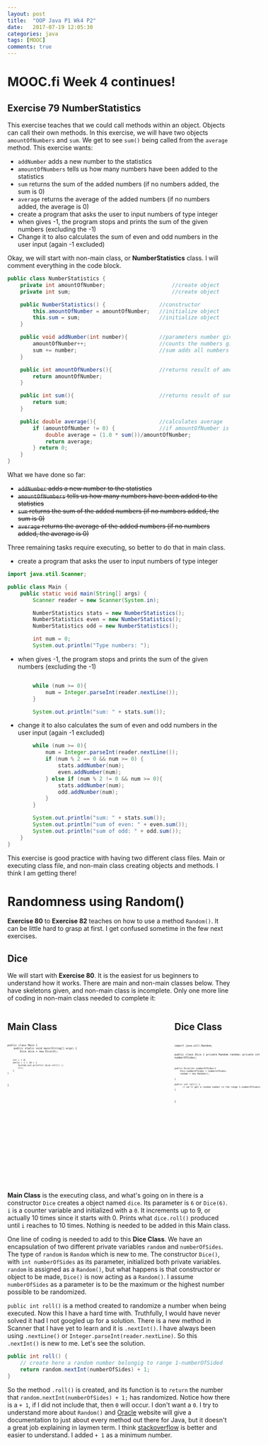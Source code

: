 ```yaml
---
layout: post
title:  "OOP Java P1 Wk4 P2"
date:   2017-07-19 12:05:30
categories: java
tags: [MOOC]
comments: true
---
```


# MOOC.fi Week 4 continues!

## Exercise 79 NumberStatistics

This exercise teaches that we could call methods within an object. Objects can call their own methods. In this exercise, we will have two objects `amountOfNumbers` and `sum`. We get to see `sum()` being called from the `average` method.  This exercise wants:

- `addNumber` adds a new number to the statistics
- `amountOfNumbers` tells us how many numbers have been added to the statistics
- `sum` returns the sum of the added numbers (if no numbers added, the sum is 0)
- `average` returns the average of the added numbers (if no numbers added, the average is 0)
- create a program that asks the user to input numbers of type integer
- when gives -1, the program stops and prints the sum of the given numbers (excluding the -1)
- Change it to also calculates the sum of even and odd numbers in the user input (again -1 excluded)

Okay, we will start with non-main class, or <strong>NumberStatistics</strong> class. I will comment everything in the code block.

```java
public class NumberStatistics {                           
    private int amountOfNumber;                     //create object  
    private int sum;                                //create object

    public NumberStatistics() {                 //constructor
        this.amountOfNumber = amountOfNumber;   //initialize object
        this.sum = sum;                         //initialize object
    }

    public void addNumber(int number){          //parameters number given by user
        amountOfNumber++;                       //counts the numbers given by user
        sum += number;                          //sum adds all numbers given by user
    }

    public int amountOfNumbers(){               //returns result of amountOfNumbers++
        return amountOfNumber;
    }

    public int sum(){                           //returns result of sum +=number                 
        return sum;
    }

    public double average(){                    //calculates average
        if (amountOfNumber != 0) {              //if amountOfNumber is not 0
            double average = (1.0 * sum())/amountOfNumber;
            return average;
        } return 0;
    }
}
```

What we have done so far:

- ~~`addNumber` adds a new number to the statistics~~
- ~~`amountOfNumbers` tells us how many numbers have been added to the statistics~~
- ~~`sum` returns the sum of the added numbers (if no numbers added, the sum is 0)~~
- ~~`average` returns the average of the added numbers (if no numbers added, the average is 0)~~

Three remaining tasks require executing, so better to do that in main class.

- create a program that asks the user to input numbers of type integer

```java
import java.util.Scanner;

public class Main {
    public static void main(String[] args) {
        Scanner reader = new Scanner(System.in);

        NumberStatistics stats = new NumberStatistics();
        NumberStatistics even = new NumberStatistics();
        NumberStatistics odd = new NumberStatistics();

        int num = 0;
        System.out.println("Type numbers: ");
```

- when gives -1, the program stops and prints the sum of the given numbers (excluding the -1)

```java

        while (num >= 0){
            num = Integer.parseInt(reader.nextLine());
        }

        System.out.println("sum: " + stats.sum());
```

- change it to also calculates the sum of even and odd numbers in the user input (again -1 excluded)

```java
        while (num >= 0){
            num = Integer.parseInt(reader.nextLine());
            if (num % 2 == 0 && num >= 0) {
                stats.addNumber(num);
                even.addNumber(num);
            } else if (num % 2 != 0 && num >= 0){
                stats.addNumber(num);
                odd.addNumber(num);
            }
        }

        System.out.println("sum: " + stats.sum());
        System.out.println("sum of even: " + even.sum());
        System.out.println("sum of odd: " + odd.sum());
    }
}
```

This exercise is good practice with having two different class files. Main or executing class file, and non-main class creating objects and methods. I think I am getting there!

# Randomness using Random()

<strong>Exercise 80</strong> to <strong>Exercise 82</strong> teaches on how to use a method `Random()`. It can be little hard to grasp at first. I get confused sometime in the few next exercises.

## Dice

We will start with <strong>Exercise 80</strong>. It is the easiest for us beginners to understand how it works. There are main and non-main classes below. They have skeletons given, and non-main class is incomplete. Only one more line of coding in non-main class needed to complete it:

<div style="-webkit-column-count: 2; -moz-column-count: 2; column-count: 2; width: 750px; height: 400; margin: auto">
  <div style="float: left; width: 372px; height: auto">
      <h2>Main Class</h2>
      <pre style="width: 370px; height: 270px; font-size: 50%">
        <code class="language-java">
public class Main {
    public static void main(String[] args) {
        Dice dice = new Dice(6);

        int i = 0;
        while ( i < 10 ) {
            System.out.println( dice.roll() );
            i++;
        }
    }
}
        </code>
      </pre>
  </div>
  <div style="float: right; width: 372px; height: auto; margin-top: .5px">
      <h2>Dice Class</h2>
      <pre style="width: 370px; height: 270px; font-size: 50%">
        <code class="language-java">
import java.util.Random;

public class Dice {
    private Random random;
    private int numberOfSides;

    public Dice(int numberOfSides){
        this.numberOfSides = numberofSides;
        random = new Random();

    }

    public int roll() {
          // we'll get a random number in the range 1-numberOfSides<
    }
}
        </code>
      </pre>
  </div>
</div>

<strong>Main Class</strong> is the executing class, and what's going on in there is a constructor `Dice` creates a object named `dice`. Its parameter is `6` or `Dice(6)`.  `i` is a counter variable and initialized with a `0`. It increments up to 9, or actually 10 times since it starts with 0. Prints what `dice.roll()` produced until `i` reaches to 10 times. Nothing is needed to be added in this Main class.

One line of coding is needed to add to this <strong>Dice Class</strong>. We have an encapsulation of two different private variables `random` and `numberOfSides`. The type of `random` is `Random` which is new to me. The constructor `Dice()`, with `int numberOfSides` as its parameter, initialized both private variables. `random` is assigned as a `Random()`, but what happens is that constructor or object to be made, `Dice()` is now acting as a `Random()`. I assume `numberOfSides` as a parameter is to be the maximum or the highest number possible to be randomized.

`public int roll()` is a method created to randomize a number when being executed. Now this I have a hard time with. Truthfully, I would have never solved it had I not googled up for a solution. There is a new method in Scanner that I have yet to learn and it is `.nextInt()`. I have always been using `.nextLine()` or `Integer.parseInt(reader.nextLine)`. So this `.nextInt()` is new to me. Let's see the solution.

```java
public int roll() {
    // create here a random number belongig to range 1-numberOfSided
    return random.nextInt(numberOfSides) + 1;
}
```

So the method `.roll()` is created, and its function is to `return` the number that `random.nextInt(numberOfSides) + 1;` has randomized. Notice how there is a `+ 1`, if I did not include that, then `0` will occur. I don't want a `0`. I try to understand more about `Random()` and [Oracle][Oracle] website will give a documentation to just about every method out there for Java, but it doesn't a great job explaining in laymen term. I think [stackoverflow][stackoverflow] is better and easier to understand. I added `+ 1` as a minimum number. 


[Oracle]: https://docs.oracle.com/javase/7/docs/api/java/util/Random.html
[stackoverflow]: https://stackoverflow.com/questions/20389890/generating-a-random-number-between-1-and-10-java
